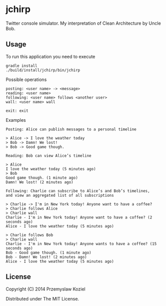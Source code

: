 jchirp
======

Twitter console simulator. My interpretation of Clean Architecture by Uncle Bob.

## Usage

To run this application you need to execute

    gradle install
    ./build/install/jchirp/bin/jchirp


Possible operations

    posting: <user name> -> <message>
    reading: <user name>
    following: <user name> follows <another user>
    wall: <user name> wall

    exit: exit

Examples

    Posting: Alice can publish messages to a personal timeline

    > Alice -> I love the weather today
    > Bob -> Damn! We lost!
    > Bob -> Good game though.

    Reading: Bob can view Alice’s timeline

    > Alice
    I love the weather today (5 minutes ago)
    > Bob
    Good game though. (1 minute ago)
    Damn! We lost! (2 minutes ago)

    Following: Charlie can subscribe to Alice’s and Bob’s timelines,
    and view an aggregated list of all subscriptions

    > Charlie -> I'm in New York today! Anyone want to have a coffee?
    > Charlie follows Alice
    > Charlie wall
    Charlie - I'm in New York today! Anyone want to have a coffee? (2 seconds ago)
    Alice - I love the weather today (5 minutes ago)

    > Charlie follows Bob
    > Charlie wall
    Charlie - I'm in New York today! Anyone wants to have a coffee? (15 seconds ago)
    Bob - Good game though. (1 minute ago)
    Bob - Damn! We lost! (2 minutes ago)
    Alice - I love the weather today (5 minutes ago)

## License

Copyright (C) 2014 Przemyslaw Koziel

Distributed under The MIT License.